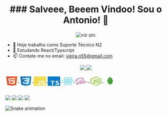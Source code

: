 <h1 align="center">### Salveee, Beeem Vindoo! Sou o Antonio! 👋</h1>

<div align="center">
  <img align="center" alt="viz-pic" height="200" width="480" src="https://cdn.discordapp.com/attachments/703646137663619152/989939908179288134/yodinha.gif">
</div>

- 🔭 Hoje trabalho como Suporte Técnico N2
- 🌱 Estudando React/Typscript
- 📫 Contate-me no email: vieira.n55@gmail.com

<div align="center">
  <a href="https://github.com/vieiran55">
  <img height="180em" src="https://github-readme-stats.vercel.app/api?username=vieiran55&show_icons=true&theme=dark&include_all_commits=true&count_private=true"/>
  <img height="180em" src="https://github-readme-stats.vercel.app/api/top-langs/?username=vieiran55&layout=compact&langs_count=7&theme=dark"/>
</div>
<div style="display: inline_block"><br>
  <img align="center" alt="viz-HTML" height="30" width="40" src="https://raw.githubusercontent.com/devicons/devicon/master/icons/html5/html5-original.svg">
  <img align="center" alt="viz-CSS" height="30" width="40" src="https://raw.githubusercontent.com/devicons/devicon/master/icons/css3/css3-original.svg">
  <img align="center" alt="viz-Js" height="30" width="40" src="https://raw.githubusercontent.com/devicons/devicon/master/icons/javascript/javascript-plain.svg">
  <img align="center" alt="viz-Ts" height="30" width="40" src="https://raw.githubusercontent.com/devicons/devicon/master/icons/typescript/typescript-plain.svg">
  <img align="center" alt="viz-React" height="30" width="40" src="https://raw.githubusercontent.com/devicons/devicon/master/icons/react/react-original.svg">
  <img align="center" alt="viz-Sass" height="30" width="40" src="https://github.com/devicons/devicon/blob/master/icons/sass/sass-original.svg">
  <img align="center" alt="viz-Node" height="30" width="40" src="https://github.com/devicons/devicon/blob/master/icons/nodejs/nodejs-original.svg">
  <img align="center" alt="viz-Mongo" height="30" width="40" src="https://github.com/devicons/devicon/blob/master/icons/mongodb/mongodb-original.svg">
</div>
  
  ##
  
  <div>
  <a href="https://instagram.com/al_vieirah" target="_blank"><img src="https://img.shields.io/badge/-Instagram-%23E4405F?style=for-the-badge&logo=instagram&logoColor=white" target="_blank"></a>
    <a href="https://twitter.com/catar_sy" target="_blank"><img src="https://img.shields.io/badge/Twitter-1DA1F2?style=for-the-badge&logo=twitter&logoColor=white" target="_blank"></a> 
  <a href = "mailto:contatovieira.n55@gmail.com"><img src="https://img.shields.io/badge/-Gmail-%23333?style=for-the-badge&logo=gmail&logoColor=white" target="_blank"></a>
  <a href="https://www.linkedin.com/in/antoniov55" target="_blank"><img src="https://img.shields.io/badge/-LinkedIn-%230077B5?style=for-the-badge&logo=linkedin&logoColor=white" target="_blank"></a>   
  </div>
  
  ![Snake animation](https://github.com/vieiran55/vieiran55/blob/output/github-contribution-grid-snake.svg)
